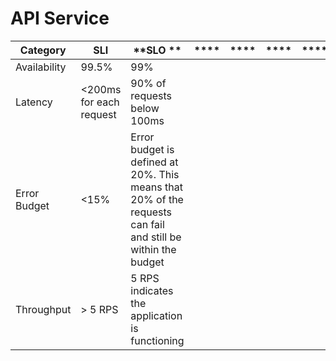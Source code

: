 # API Service

| **Category** | **SLI**                 | **SLO **                                                                                                     | **** | **** | **** | **** | **** | **** | **** |
|--------------|-------------------------|--------------------------------------------------------------------------------------------------------------|------|------|------|------|------|------|------|
| Availability | 99.5%                   | 99%                                                                                                          |      |      |      |      |      |      |      |
| Latency      | <200ms for each request | 90% of requests below 100ms                                                                                  |      |      |      |      |      |      |      |
| Error Budget | <15%                    | Error budget is defined at 20%. This means that 20% of the requests can fail and still be within the budget  |      |      |      |      |      |      |      |
| Throughput   | > 5 RPS                 | 5 RPS indicates the application is functioning                                                               |      |      |      |      |      |  
